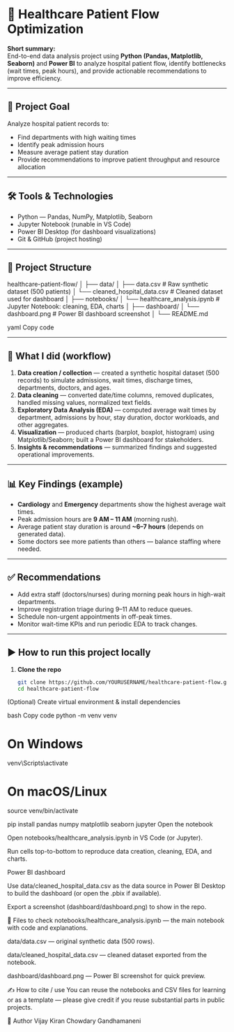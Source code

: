 # 🏥 Healthcare Patient Flow Optimization

**Short summary:**  
End-to-end data analysis project using **Python (Pandas, Matplotlib, Seaborn)** and **Power BI** to analyze hospital patient flow, identify bottlenecks (wait times, peak hours), and provide actionable recommendations to improve efficiency.

---

## 📌 Project Goal
Analyze hospital patient records to:
- Find departments with high waiting times
- Identify peak admission hours
- Measure average patient stay duration
- Provide recommendations to improve patient throughput and resource allocation

---

## 🛠️ Tools & Technologies
- Python — Pandas, NumPy, Matplotlib, Seaborn  
- Jupyter Notebook (runable in VS Code)  
- Power BI Desktop (for dashboard visualizations)  
- Git & GitHub (project hosting)

---

## 📁 Project Structure
healthcare-patient-flow/
│
├── data/
│ ├── data.csv # Raw synthetic dataset (500 patients)
│ └── cleaned_hospital_data.csv # Cleaned dataset used for dashboard
│
├── notebooks/
│ └── healthcare_analysis.ipynb # Jupyter Notebook: cleaning, EDA, charts
│
├── dashboard/
│ └── dashboard.png # Power BI dashboard screenshot
│
└── README.md

yaml
Copy code

---

## 🔎 What I did (workflow)
1. **Data creation / collection** — created a synthetic hospital dataset (500 records) to simulate admissions, wait times, discharge times, departments, doctors, and ages.  
2. **Data cleaning** — converted date/time columns, removed duplicates, handled missing values, normalized text fields.  
3. **Exploratory Data Analysis (EDA)** — computed average wait times by department, admissions by hour, stay duration, doctor workloads, and other aggregates.  
4. **Visualization** — produced charts (barplot, boxplot, histogram) using Matplotlib/Seaborn; built a Power BI dashboard for stakeholders.  
5. **Insights & recommendations** — summarized findings and suggested operational improvements.

---

## 📊 Key Findings (example)
- **Cardiology** and **Emergency** departments show the highest average wait times.  
- Peak admission hours are **9 AM – 11 AM** (morning rush).  
- Average patient stay duration is around **~6–7 hours** (depends on generated data).  
- Some doctors see more patients than others — balance staffing where needed.

---

## ✅ Recommendations
- Add extra staff (doctors/nurses) during morning peak hours in high-wait departments.  
- Improve registration triage during 9–11 AM to reduce queues.  
- Schedule non-urgent appointments in off-peak times.  
- Monitor wait-time KPIs and run periodic EDA to track changes.

---

## ▶️ How to run this project locally

1. **Clone the repo**
   ```bash
   git clone https://github.com/YOURUSERNAME/healthcare-patient-flow.git
   cd healthcare-patient-flow
(Optional) Create virtual environment & install dependencies

bash
Copy code
python -m venv venv
# On Windows
venv\Scripts\activate
# On macOS/Linux
source venv/bin/activate

pip install pandas numpy matplotlib seaborn jupyter
Open the notebook

Open notebooks/healthcare_analysis.ipynb in VS Code (or Jupyter).

Run cells top-to-bottom to reproduce data creation, cleaning, EDA, and charts.

Power BI dashboard

Use data/cleaned_hospital_data.csv as the data source in Power BI Desktop to build the dashboard (or open the .pbix if available).

Export a screenshot (dashboard/dashboard.png) to show in the repo.

🧾 Files to check
notebooks/healthcare_analysis.ipynb — the main notebook with code and explanations.

data/data.csv — original synthetic data (500 rows).

data/cleaned_hospital_data.csv — cleaned dataset exported from the notebook.

dashboard/dashboard.png — Power BI screenshot for quick preview.

✍️ How to cite / use
You can reuse the notebooks and CSV files for learning or as a template — please give credit if you reuse substantial parts in public projects.

👤 Author
Vijay Kiran Chowdary Gandhamaneni